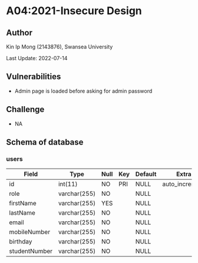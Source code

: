 # A04:2021-Insecure Design

## Author

Kin Ip Mong (2143876), Swansea University

Last Update: 2022-07-14

## Vulnerabilities

- Admin page is loaded before asking for admin password

## Challenge

- NA

## Schema of database

### users

| Field         | Type         | Null | Key | Default | Extra          |
|---------------|--------------|------|-----|---------|----------------|
| id            | int(11)      | NO   | PRI | NULL    | auto_increment |
| role          | varchar(255) | NO   |     | NULL    |                |
| firstName     | varchar(255) | YES  |     | NULL    |                |
| lastName      | varchar(255) | NO   |     | NULL    |                |
| email         | varchar(255) | NO   |     | NULL    |                |
| mobileNumber  | varchar(255) | NO   |     | NULL    |                |
| birthday      | varchar(255) | NO   |     | NULL    |                |
| studentNumber | varchar(255) | NO   |     | NULL    |                |
